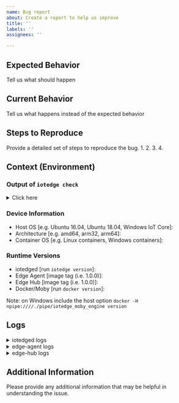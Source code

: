 ```yaml
---
name: Bug report
about: Create a report to help us improve
title: ''
labels: ''
assignees: ''

---
```


<!--
Hi there! Thank you for discovering and submitting an issue!

A potentially helpful troubleshooting guide may be found at our [Common issues and resolutions](https://docs.microsoft.com/en-us/azure/iot-edge/troubleshoot) page.
Note: please use your Azure subscription if you need to share any information from your Azure subscription such as connection strings, service names (IoTHub, Provisioning), etc.

Need Support?
* Have a feature request? Please post it on [User Voice](https://feedback.azure.com/forums/907045-azure-iot-edge) to help us prioritize.
* Have a technical question? Ask on [Stack Overflow](https://stackoverflow.com/questions/tagged/azure-iot-edge) with tag "azure-iot-edge".
* Need Support? Every customer with an active Azure subscription has access to [support](https://docs.microsoft.com/en-us/azure/azure-supportability/how-to-create-azure-support-request) with guaranteed response time.  Consider submitting a ticket and get assistance from the Microsoft support team.

Provide a general summary of the issue in the Title above
-->
## Expected Behavior
Tell us what should happen

## Current Behavior
Tell us what happens instead of the expected behavior

## Steps to Reproduce
Provide a detailed set of steps to reproduce the bug.
1.
2.
3.
4.

## Context (Environment)

### Output of `iotedge check`

<details>
<summary>Click here</summary>

```
// Paste here
```
</details>

### Device Information
* Host OS [e.g. Ubuntu 16.04, Ubuntu 18.04, Windows IoT Core]: 
* Architecture [e.g. amd64, arm32, arm64]: 
* Container OS [e.g. Linux containers, Windows containers]: 

### Runtime Versions
* iotedged [run `iotedge version`]: 
* Edge Agent [image tag (i.e. 1.0.0)]: 
* Edge Hub [image tag (i.e. 1.0.0)]: 
* Docker/Moby [run `docker version`]: 

Note: on Windows include the host option `docker -H npipe:////./pipe/iotedge_moby_engine version`

## Logs
<!--
Please share as many logs as possible. This will help debugging
Follow [diagnostic steps](https://docs.microsoft.com/en-us/azure/iot-edge/troubleshoot#standard-diagnostic-steps) to help extract useful information.
Don't forget to remove any connection string information!
-->

<details>
<summary>iotedged logs</summary>

```
<Paste here>
```
</details>

<details>
<summary>edge-agent logs</summary>

```
<Paste here>
```
</details>

<details>
<summary>edge-hub logs</summary>

```
<Paste here>
```
</details>

## Additional Information
Please provide any additional information that may be helpful in understanding the issue.
